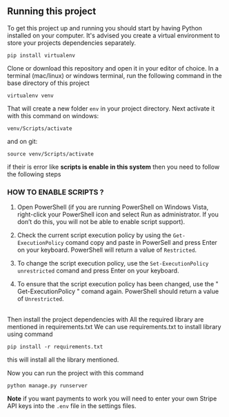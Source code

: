 ## Running this project
To get this project up and running you should start by having Python installed on your computer. It's advised you create a virtual environment to store your projects dependencies separately.
```
pip install virtualenv
```
Clone or download this repository and open it in your editor of choice. In a terminal (mac/linux) or windows terminal, run the following command in the base directory of this project
```
virtualenv venv
```
That will create a new folder `env` in your project directory. Next activate it with this command on windows:
```
venv/Scripts/activate
```
and on git:
```
source venv/Scripts/activate
```
if their is error like **scripts is enable in this system** then you need to follow the following steps
<br>
### HOW TO ENABLE SCRIPTS ?

1. Open PowerShell (if you are running PowerShell on Windows Vista, right-click your PowerShell icon and select
Run as administrator. If you don’t do this, you will not be able to enable script support).

2. Check the current script execution policy by using the ``` Get-ExecutionPolicy ``` comand copy and 
paste in PowerSell and press Enter on your keyboard. PowerShell will return a value of ``` Restricted ```.

3. To change the script execution policy, use the ``` Set-ExecutionPolicy unrestricted ``` comand and press 
Enter on your keyboard. 

3. To ensure that the script execution policy has been changed, use the " Get-ExecutionPolicy " comand 
again. PowerShell should return a value of ``` Unrestricted ```.
<br>
Then install the project dependencies with All the required library are mentioned in requirements.txt
We can use requirements.txt to install library using command

```
pip install -r requirements.txt
```
this will install all the library mentioned.

Now you can run the project with this command

```
python manage.py runserver
```

**Note** if you want payments to work you will need to enter your own Stripe API keys into the `.env` file in the settings files.







